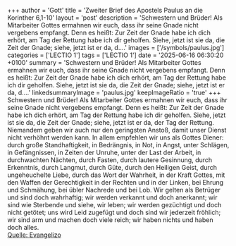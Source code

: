 +++
author = 'Gott'
title = 'Zweiter Brief des Apostels Paulus an die Korinther 6,1-10'
layout = 'post'
description = 'Schwestern und Brüder! Als Mitarbeiter Gottes ermahnen wir euch, dass ihr seine Gnade nicht vergebens empfangt. Denn es heißt: Zur Zeit der Gnade habe ich dich erhört, am Tag der Rettung habe ich dir geholfen. Siehe, jetzt ist sie da, die Zeit der Gnade; siehe, jetzt ist er da, d....'
images = ['/symbols/paulus.jpg']
categories = ['LECTIO 1']
tags = ['LECTIO 1']
date = '2025-06-16 06:30:20 +0100'
summary = 'Schwestern und Brüder! Als Mitarbeiter Gottes ermahnen wir euch, dass ihr seine Gnade nicht vergebens empfangt. Denn es heißt: Zur Zeit der Gnade habe ich dich erhört, am Tag der Rettung habe ich dir geholfen. Siehe, jetzt ist sie da, die Zeit der Gnade; siehe, jetzt ist er da, d....'
linkedsummaryImage = 'paulus.jpg'
keepImageRatio = 'true'
+++
Schwestern und Brüder! Als Mitarbeiter Gottes ermahnen wir euch, dass ihr seine Gnade nicht vergebens empfangt.
Denn es heißt: Zur Zeit der Gnade habe ich dich erhört, am Tag der Rettung habe ich dir geholfen. Siehe, jetzt ist sie da, die Zeit der Gnade; siehe, jetzt ist er da, der Tag der Rettung.<!--more-->
Niemandem geben wir auch nur den geringsten Anstoß, damit unser Dienst nicht verhöhnt werden kann.
In allem empfehlen wir uns als Gottes Diener: durch große Standhaftigkeit, in Bedrängnis, in Not, in Angst,
unter Schlägen, in Gefängnissen, in Zeiten der Unruhe, unter der Last der Arbeit, in durchwachten Nächten,
durch Fasten, durch lautere Gesinnung, durch Erkenntnis, durch Langmut, durch Güte, durch den Heiligen Geist, durch ungeheuchelte Liebe,
durch das Wort der Wahrheit, in der Kraft Gottes, mit den Waffen der Gerechtigkeit in der Rechten und in der Linken,
bei Ehrung und Schmähung, bei übler Nachrede und bei Lob. Wir gelten als Betrüger und sind doch wahrhaftig;
wir werden verkannt und doch anerkannt; wir sind wie Sterbende und siehe, wir leben; wir werden gezüchtigt und doch nicht getötet;
uns wird Leid zugefügt und doch sind wir jederzeit fröhlich; wir sind arm und machen doch viele reich; wir haben nichts und haben doch alles.<br> [Quelle: Evangelizo](https://evangeliumtagfuertag.org/DE/gospel)